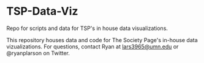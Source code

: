 # TSP-Data-Viz
Repo for scripts and data for TSP's in house data visualizations.

This repository houses data and code for The Society Page's in-house data vizualizations. For questions, contact Ryan at lars3965@umn.edu or @ryanplarson on Twitter.
